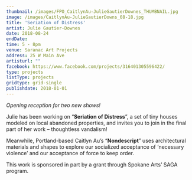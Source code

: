 ```yaml
---
thumbnail: /images/FPO_CaitlynAu-JulieGautierDownes_THUMBNAIL.jpg
image: /images/CaitlynAu-JulieGautierDowns_08-18.jpg
title: 'Seriation of Distress'
artist: Julie Gautier-Downes
date: 2018-08-24
endDate:
time: 5 - 8pm
venue: Saranac Art Projects
address: 25 W Main Ave
artisturl: ""
facebook: https://www.facebook.com/projects/316401305596422/
type: projects
listType: projects
gridtype: grid-single
publishdate: 2018-01-01
---
```

*Opening reception for two new shows!*

Julie has been working on “**Seriation of Distress**”, a set of tiny houses modeled on local abandoned properties, and invites you to join in the final part of her work – thoughtless vandalism!

Meanwhile, Portland-based Caitlyn Au’s “**Nondescript**” uses architectural materials and shapes to explore our socialized acceptance of ‘necessary violence’ and our acceptance of force to keep order.

This work is sponsored in part by a grant through Spokane Arts’ SAGA program.
